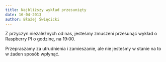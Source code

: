 ```yaml
---
title: Najbliższy wykład przesunięty
date: 16-04-2013 
author: Błażej Święcicki
---
```


Z przyczyn niezależnych od nas, jesteśmy zmuszeni przesunąć wykład o Raspberry PI o godzinę, na 19:00.

Przepraszamy za utrudnienia i zamieszanie, ale nie jesteśmy w stanie na to w żaden sposób wpłynąć.
